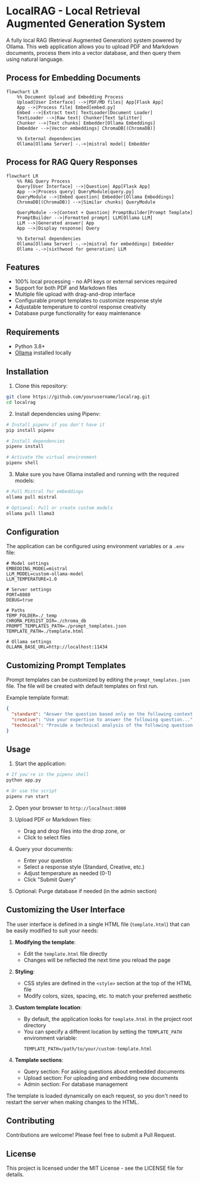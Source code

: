 # LocalRAG - Local Retrieval Augmented Generation System

A fully local RAG (Retrieval Augmented Generation) system powered by Ollama. This web application allows you to upload PDF and Markdown documents, process them into a vector database, and then query them using natural language.

## Process for Embedding Documents

```mermaid
flowchart LR
    %% Document Upload and Embedding Process
    Upload[User Interface] -->|PDF/MD files| App[Flask App]
    App -->|Process file| Embed[embed.py]
    Embed -->|Extract text| TextLoader[Document Loader]
    TextLoader -->|Raw text| Chunker[Text Splitter]
    Chunker -->|Text chunks| Embedder[Ollama Embeddings]
    Embedder -->|Vector embeddings| ChromaDB[(ChromaDB)]

    %% External dependencies
    Ollama[Ollama Server] -.->|mistral model| Embedder
```

## Process for RAG Query Responses

```mermaid
flowchart LR
    %% RAG Query Process
    Query[User Interface] -->|Question| App[Flask App]
    App -->|Process query| QueryModule[query.py]
    QueryModule -->|Embed question| Embedder[Ollama Embeddings]
    ChromaDB[(ChromaDB)] -->|Similar chunks| QueryModule

    QueryModule -->|Context + Question| PromptBuilder[Prompt Template]
    PromptBuilder -->|Formatted prompt| LLM[Ollama LLM]
    LLM -->|Generated answer| App
    App -->|Display response| Query

    %% External dependencies
    Ollama[Ollama Server] -.->|mistral for embeddings| Embedder
    Ollama -.->|sixthwood for generation| LLM
```

## Features

- 100% local processing - no API keys or external services required
- Support for both PDF and Markdown files
- Multiple file upload with drag-and-drop interface
- Configurable prompt templates to customize response style
- Adjustable temperature to control response creativity
- Database purge functionality for easy maintenance

## Requirements

- Python 3.8+
- [Ollama](https://ollama.ai/) installed locally

## Installation

1. Clone this repository:

```bash
git clone https://github.com/yourusername/localrag.git
cd localrag
```

2. Install dependencies using Pipenv:

```bash
# Install pipenv if you don't have it
pip install pipenv

# Install dependencies
pipenv install

# Activate the virtual environment
pipenv shell
```

3. Make sure you have Ollama installed and running with the required models:

```bash
# Pull Mistral for embeddings
ollama pull mistral

# Optional: Pull or create custom models
ollama pull llama3
```

## Configuration

The application can be configured using environment variables or a `.env` file:

```
# Model settings
EMBEDDING_MODEL=mistral
LLM_MODEL=custom-ollama-model
LLM_TEMPERATURE=1.0

# Server settings
PORT=8080
DEBUG=true

# Paths
TEMP_FOLDER=./_temp
CHROMA_PERSIST_DIR=./chroma_db
PROMPT_TEMPLATES_PATH=./prompt_templates.json
TEMPLATE_PATH=./template.html

# Ollama settings
OLLAMA_BASE_URL=http://localhost:11434
```

## Customizing Prompt Templates

Prompt templates can be customized by editing the `prompt_templates.json` file. The file will be created with default templates on first run.

Example template format:

```json
{
  "standard": "Answer the question based only on the following context...",
  "creative": "Use your expertise to answer the following question...",
  "technical": "Provide a technical analysis of the following question..."
}
```

## Usage

1. Start the application:

```bash
# If you're in the pipenv shell
python app.py

# Or use the script
pipenv run start
```

2. Open your browser to `http://localhost:8080`

3. Upload PDF or Markdown files:
   - Drag and drop files into the drop zone, or
   - Click to select files

4. Query your documents:
   - Enter your question
   - Select a response style (Standard, Creative, etc.)
   - Adjust temperature as needed (0-1)
   - Click "Submit Query"

5. Optional: Purge database if needed (in the admin section)

## Customizing the User Interface

The user interface is defined in a single HTML file (`template.html`) that can be easily modified to suit your needs:

1. **Modifying the template**:
   - Edit the `template.html` file directly
   - Changes will be reflected the next time you reload the page

2. **Styling**:
   - CSS styles are defined in the `<style>` section at the top of the HTML file
   - Modify colors, sizes, spacing, etc. to match your preferred aesthetic

3. **Custom template location**:
   - By default, the application looks for `template.html` in the project root directory
   - You can specify a different location by setting the `TEMPLATE_PATH` environment variable:
     ```
     TEMPLATE_PATH=/path/to/your/custom-template.html
     ```

4. **Template sections**:
   - Query section: For asking questions about embedded documents
   - Upload section: For uploading and embedding new documents
   - Admin section: For database management

The template is loaded dynamically on each request, so you don't need to restart the server when making changes to the HTML.

## Contributing

Contributions are welcome! Please feel free to submit a Pull Request.

## License

This project is licensed under the MIT License - see the LICENSE file for details.